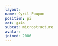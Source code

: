 ```yaml
---
layout:
name: Cyril Poupon
position: pi
cat: gaia
subcat: microstructure
avatar:
joined: 2006
---
```


